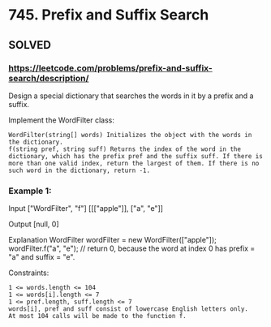 # 745. Prefix and Suffix Search

## SOLVED
### https://leetcode.com/problems/prefix-and-suffix-search/description/
Design a special dictionary that searches the words in it by a prefix and a suffix.

Implement the WordFilter class:


	WordFilter(string[] words) Initializes the object with the words in the dictionary.
	f(string pref, string suff) Returns the index of the word in the dictionary, which has the prefix pref and the suffix suff. If there is more than one valid index, return the largest of them. If there is no such word in the dictionary, return -1.



### Example 1:


Input
[&quot;WordFilter&quot;, &quot;f&quot;]
[[[&quot;apple&quot;]], [&quot;a&quot;, &quot;e&quot;]]

Output
[null, 0]

Explanation
WordFilter wordFilter = new WordFilter([&quot;apple&quot;]);
wordFilter.f(&quot;a&quot;, &quot;e&quot;); // return 0, because the word at index 0 has prefix = &quot;a&quot; and suffix = &quot;e&quot;.



Constraints:


	1 <= words.length <= 104
	1 <= words[i].length <= 7
	1 <= pref.length, suff.length <= 7
	words[i], pref and suff consist of lowercase English letters only.
	At most 104 calls will be made to the function f.

